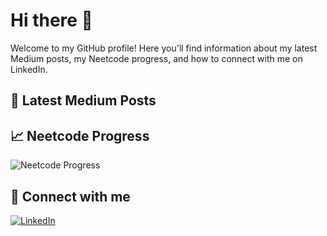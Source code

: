 # Hi there 👋

Welcome to my GitHub profile! Here you'll find information about my latest Medium posts, my Neetcode progress, and how to connect with me on LinkedIn.

## 📖 Latest Medium Posts
<!-- BLOG-POST-LIST:START -->
<!-- BLOG-POST-LIST:END -->

## 📈 Neetcode Progress
![Neetcode Progress](https://progress-bar.dev/50?title=completed&width=200)

## 🔗 Connect with me
[![LinkedIn](https://img.shields.io/badge/LinkedIn-Connect-blue)](https://www.linkedin.com/in/yash-jain-869144b1/)
